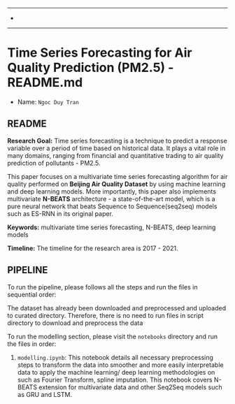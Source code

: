 
---

*

---

# Time Series Forecasting for Air Quality Prediction (PM2.5) - README.md
- Name: `Ngoc Duy Tran`

## README 

**Research Goal:** Time series forecasting is a technique to predict a response variable over a period of time based on historical data. It plays a vital role in many domains, ranging from financial and quantitative trading to air quality prediction of pollutants - PM2.5.

This paper focuses on a multivariate time series forecasting algorithm for air quality performed on **Beijing Air Quality Dataset** by using machine learning and deep learning models. More importantly, this paper also implements multivariate **N-BEATS** architecture - a state-of-the-art model, which is a pure neural network that beats Sequence to Sequence(seq2seq) models such as ES-RNN in its original paper.

**Keywords:** multivariate time series forecasting, N-BEATS, deep learning models

**Timeline:** The timeline for the research area is 2017 - 2021.

## PIPELINE

To run the pipeline, please follows all the steps and run the files in sequential order:

The dataset has already been downloaded and preprocessed and uploaded to curated directory. Therefore, there is no need to run files in script directory to download and preprocess the data

To run the modelling section, please visit the `notebooks` directory and run the files in order:
1. `modelling.ipynb`: This notebook details all necessary preprocessing steps to transform the data into smoother and more easily interpretable data to apply the machine learning/ deep learning methodologies on such as Fourier Transform, spline imputation. This notebook covers N-BEATS extension for multivariate data and other Seq2Seq models such as GRU and LSTM.
